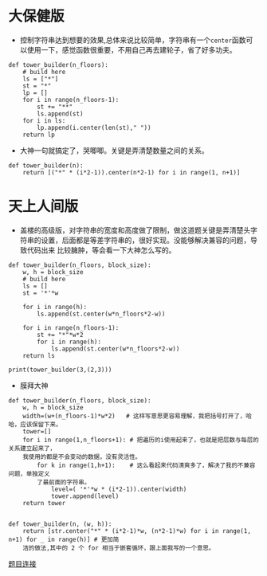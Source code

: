 # 大保健版
- 控制字符串达到想要的效果,总体来说比较简单，字符串有一个`center`函数可以使用一下，感觉函数很重要，不用自己再去建轮子，省了好多功夫。
```
def tower_builder(n_floors):
    # build here
    ls = ["*"]
    st = "*"
    lp = []
    for i in range(n_floors-1):
        st += "**"
        ls.append(st)
    for i in ls:
        lp.append(i.center(len(st)," "))
    return lp
```
- 大神一句就搞定了，哭唧唧。关键是弄清楚数量之间的关系。
```
def tower_builder(n):
    return [("*" * (i*2-1)).center(n*2-1) for i in range(1, n+1)]

```
# 天上人间版
- 盖楼的高级版，对字符串的宽度和高度做了限制，做这道题关键是弄清楚头字符串的设置，后面都是等差字符串的，很好实现。没能够解决兼容的问题，导致代码出来
比较臃肿，等会看一下大神怎么写的。
```
def tower_builder(n_floors, block_size):
    w, h = block_size
    # build here
    ls = []
    st = '*'*w

    for i in range(h):
        ls.append(st.center(w*n_floors*2-w))

    for i in range(n_floors-1):
        st += "*"*w*2
        for i in range(h):
            ls.append(st.center(w*n_floors*2-w))
    return ls

print(tower_builder(3,(2,3)))
```
- 膜拜大神
```
def tower_builder(n_floors, block_size):
    w, h = block_size
    width=(w+(n_floors-1)*w*2)   # 这样写意思更容易理解，我把括号打开了，哈哈，应该保留下来。
    tower=[]
    for i in range(1,n_floors+1): # 把遍历的i使用起来了，也就是把层数与每层的关系建立起来了，
    我使用的都是不会变动的数据，没有灵活性。
        for k in range(1,h+1):    # 这么看起来代码清爽多了，解决了我的不兼容问题，单独定义
        了最前面的字符串。
            level=( '*'*w * (i*2-1)).center(width)
            tower.append(level)
    return tower
    
    
def tower_builder(n, (w, h)):
    return [str.center("*" * (i*2-1)*w, (n*2-1)*w) for i in range(1, n+1) for _ in range(h)] # 更加简
    洁的做法,其中的 2 个 for 相当于嵌套循环，跟上面我写的一个意思。
```
[题目连接](https://www.codewars.com/kata/build-tower-advanced/train/python)
